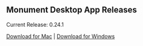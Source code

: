 ## Monument Desktop App Releases

Current Release: 0.24.1

[Download for Mac](https://github.com/MonumentLabs/desktop-app-releases/releases/download/0.24.1/Monument-0.24.1.dmg) | [Download for Windows](https://github.com/MonumentLabs/desktop-app-releases/releases/download/0.24.1/Monument-0.24.1.exe)

